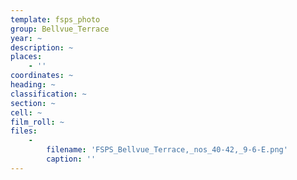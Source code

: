 ```yaml
---
template: fsps_photo
group: Bellvue_Terrace
year: ~
description: ~
places:
    - ''
coordinates: ~
heading: ~
classification: ~
section: ~
cell: ~
film_roll: ~
files:
    -
        filename: 'FSPS_Bellvue_Terrace,_nos_40-42,_9-6-E.png'
        caption: ''
---
```

